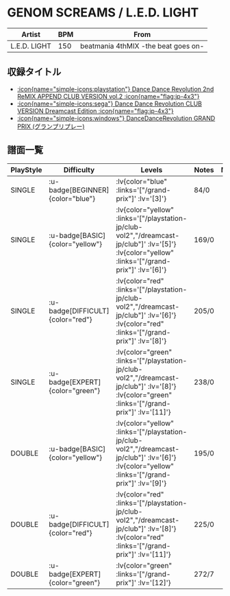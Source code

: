 # GENOM SCREAMS / L.E.D. LIGHT

|Artist|BPM|From|
|------|---|----|
|L.E.D. LIGHT|150|beatmania 4thMIX -the beat goes on-|

## 収録タイトル

- [ :icon{name="simple-icons:playstation"} Dance Dance Revolution 2nd ReMIX APPEND CLUB VERSION vol.2 :icon{name="flag:jp-4x3"} ](/playstation-jp/club-vol2)
- [ :icon{name="simple-icons:sega"} Dance Dance Revolution CLUB VERSION Dreamcast Edition :icon{name="flag:jp-4x3"} ](/dreamcast-jp/club)
- [ :icon{name="simple-icons:windows"} DanceDanceRevolution GRAND PRIX (グランプリプレー)](/grand-prix)

## 譜面一覧

|PlayStyle|Difficulty|Levels|Notes|Movie|
|---------|----------|------|-----|-----|
|SINGLE| :u-badge[BEGINNER]{color="blue"} | :lv{color="blue" :links='["/grand-prix"]' :lv='[3]'} |84/0||
|SINGLE| :u-badge[BASIC]{color="yellow"} | :lv{color="yellow" :links='["/playstation-jp/club-vol2","/dreamcast-jp/club"]' :lv='[5]'}  :lv{color="yellow" :links='["/grand-prix"]' :lv='[6]'} |169/0||
|SINGLE| :u-badge[DIFFICULT]{color="red"} | :lv{color="red" :links='["/playstation-jp/club-vol2","/dreamcast-jp/club"]' :lv='[6]'}  :lv{color="red" :links='["/grand-prix"]' :lv='[8]'} |205/0||
|SINGLE| :u-badge[EXPERT]{color="green"} | :lv{color="green" :links='["/playstation-jp/club-vol2","/dreamcast-jp/club"]' :lv='[8]'}  :lv{color="green" :links='["/grand-prix"]' :lv='[11]'} |238/0||
|DOUBLE| :u-badge[BASIC]{color="yellow"} | :lv{color="yellow" :links='["/playstation-jp/club-vol2","/dreamcast-jp/club"]' :lv='[6]'}  :lv{color="yellow" :links='["/grand-prix"]' :lv='[9]'} |195/0||
|DOUBLE| :u-badge[DIFFICULT]{color="red"} | :lv{color="red" :links='["/playstation-jp/club-vol2","/dreamcast-jp/club"]' :lv='[8]'}  :lv{color="red" :links='["/grand-prix"]' :lv='[11]'} |225/0||
|DOUBLE| :u-badge[EXPERT]{color="green"} | :lv{color="green" :links='["/grand-prix"]' :lv='[12]'} |272/7||
